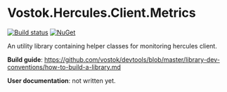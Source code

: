 # Vostok.Hercules.Client.Metrics

[![Build status](https://ci.appveyor.com/api/projects/status/github/vostok/hercules.client.metrics?svg=true&branch=master)](https://ci.appveyor.com/project/vostok/hercules.client.metrics/branch/master)
[![NuGet](https://img.shields.io/nuget/v/Vostok.Hercules.Client.Metrics.svg)](https://www.nuget.org/packages/Vostok.Hercules.Client.Metrics)

An utility library containing helper classes for monitoring hercules client.


**Build guide**: https://github.com/vostok/devtools/blob/master/library-dev-conventions/how-to-build-a-library.md

**User documentation**: not written yet.